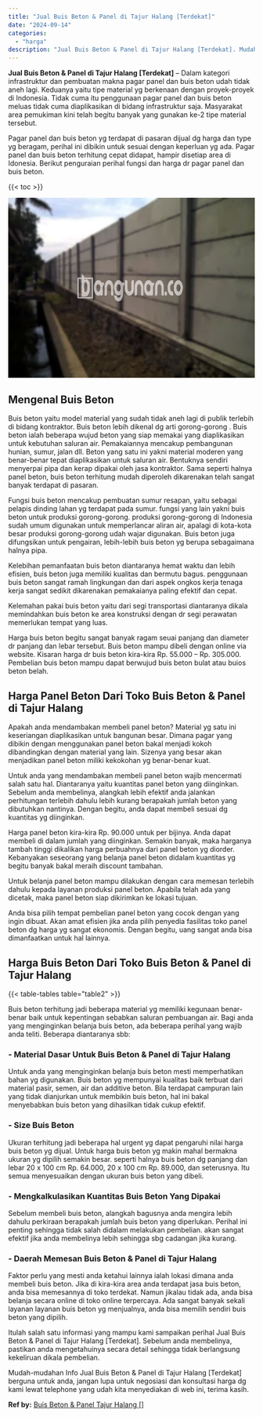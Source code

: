 ```yaml
---
title: "Jual Buis Beton & Panel di Tajur Halang [Terdekat]"
date: "2024-09-14"
categories: 
  - "harga"
description: "Jual Buis Beton & Panel di Tajur Halang [Terdekat]. Mudah-mudahan Info Jual Buis Beton & Panel di Tajur Halang [Terdekat] berguna untuk anda, jangan lupa u..."
---
```


**Jual Buis Beton & Panel di Tajur Halang \[Terdekat\]** – Dalam kategori infrastruktur dan pembuatan makna pagar panel dan buis beton udah tidak aneh lagi. Keduanya yaitu tipe material yg berkenaan dengan proyek-proyek di Indonesia. Tidak cuma itu penggunaan pagar panel dan buis beton meluas tidak cuma diaplikasikan di bidang infrastruktur saja. Masyarakat area pemukiman kini telah begitu banyak yang gunakan ke-2 tipe material tersebut.

Pagar panel dan buis beton yg terdapat di pasaran dijual dg harga dan type yg beragam, perihal ini dibikin untuk sesuai dengan keperluan yg ada. Pagar panel dan buis beton terhitung cepat didapat, hampir disetiap area di Idonesia. Berikut penguraian perihal fungsi dan harga dr pagar panel dan buis beton.

{{< toc >}}

![Jual Buis Beton & Panel di Tajur Halang [Terdekat]](/images/jual-panel-buis-beton-murah-46.png)

## Mengenal Buis Beton

Buis beton yaitu model material yang sudah tidak aneh lagi di publik terlebih di bidang kontraktor. Buis beton lebih dikenal dg arti gorong-gorong . Buis beton ialah beberapa wujud beton yang siap memakai yang diaplikasikan untuk kebutuhan saluran air. Pemakaiannya mencakup pembangunan hunian, sumur, jalan dll. Beton yang satu ini yakni material moderen yang benar-benar tepat diaplikasikan untuk saluran air. Bentuknya sendiri menyerpai pipa dan kerap dipakai oleh jasa kontraktor. Sama seperti halnya panel beton, buis beton terhitung mudah diperoleh dikarenakan telah sangat banyak terdapat di pasaran.

Fungsi buis beton mencakup pembuatan sumur resapan, yaitu sebagai pelapis dinding lahan yg terdapat pada sumur. fungsi yang lain yakni buis beton untuk produksi gorong-gorong. produksi gorong-gorong di Indonesia sudah umum digunakan untuk memperlancar aliran air, apalagi di kota-kota besar produksi gorong-gorong udah wajar digunakan. Buis beton juga difungsikan untuk pengairan, lebih-lebih buis beton yg berupa sebagaimana halnya pipa.

Kelebihan pemanfaatan buis beton diantaranya hemat waktu dan lebih efisien, buis beton juga memiliki kualitas dan bermutu bagus. penggunaan buis beton sangat ramah lingkungan dan dari aspek ongkos kerja tenaga kerja sangat sedikit dikarenakan pemakaianya paling efektif dan cepat.

Kelemahan pakai buis beton yaitu dari segi transportasi diantaranya dikala memindahkan buis beton ke area konstruksi dengan dr segi perawatan memerlukan tempat yang luas.

Harga buis beton begitu sangat banyak ragam seuai panjang dan diameter dr panjang dan lebar tersebut. Buis beton mampu dibeli dengan online via website. Kisaran harga dr buis beton kira-kira Rp. 55.000 – Rp. 305.000. Pembelian buis beton mampu dapat berwujud buis beton bulat atau buios beton belah.

## Harga Panel Beton Dari Toko Buis Beton & Panel di Tajur Halang

Apakah anda mendambakan membeli panel beton? Material yg satu ini keseriangan diaplikasikan untuk bangunan besar. Dimana pagar yang dibikin dengan menggunakan panel beton bakal menjadi kokoh dibandingkan dengan material yang lain. Sizenya yang besar akan menjadikan panel beton miliki kekokohan yg benar-benar kuat.

Untuk anda yang mendambakan membeli panel beton wajib mencermati salah satu hal. Diantaranya yaitu kuantitas panel beton yang diinginkan. Sebelum anda membelinya, alangkah lebih efektif anda jalankan perhitungan terlebih dahulu lebih kurang berapakah jumlah beton yang dibutuhkan nantinya. Dengan begitu, anda dapat membeli sesuai dg kuantitas yg diinginkan.

Harga panel beton kira-kira Rp. 90.000 untuk per bijinya. Anda dapat membeli di dalam jumlah yang diinginkan. Semakin banyak, maka harganya tambah tinggi dikalikan harga perbuahnya dari panel beton yg diorder. Kebanyakan seseorang yang belanja panel beton didalam kuantitas yg begitu banyak bakal meraih discount tambahan.

Untuk belanja panel beton mampu dilakukan dengan cara memesan terlebih dahulu kepada layanan produksi panel beton. Apabila telah ada yang dicetak, maka panel beton siap dikirimkan ke lokasi tujuan.

Anda bisa pilih tempat pembelian panel beton yang cocok dengan yang ingin dibuat. Akan amat efisien jika anda pilih penyedia fasilitas toko panel beton dg harga yg sangat ekonomis. Dengan begitu, uang sangat anda bisa dimanfaatkan untuk hal lainnya.

## Harga Buis Beton Dari Toko Buis Beton & Panel di Tajur Halang

{{< table-tables table="table2" >}}

Buis beton terhitung jadi beberapa material yg memiliki kegunaan benar-benar baik untuk kepentingan sebabkan saluran pembuangan air. Bagi anda yang menginginkan belanja buis beton, ada beberapa perihal yang wajib anda teliti. Beberapa diantaranya sbb:

### \- Material Dasar Untuk Buis Beton & Panel di Tajur Halang

Untuk anda yang menginginkan belanja buis beton mesti memperhatikan bahan yg digunakan. Buis beton yg mempunyai kualitas baik terbuat dari material pasir, semen, air dan additive beton. Bila terdapat campuran lain yang tidak dianjurkan untuk membikin buis beton, hal ini bakal menyebabkan buis beton yang dihasilkan tidak cukup efektif.

### \- Size Buis Beton

Ukuran terhitung jadi beberapa hal urgent yg dapat pengaruhi nilai harga buis beton yg dijual. Untuk harga buis beton yg makin mahal bermakna ukuran yg dipilih semakin besar. seperti halnya buis beton dg panjang dan lebar 20 x 100 cm Rp. 64.000, 20 x 100 cm Rp. 89.000, dan seterusnya. Itu semua menyesuaikan dengan ukuran buis beton yang dibeli.

### \- Mengkalkulasikan Kuantitas Buis Beton Yang Dipakai

Sebelum membeli buis beton, alangkah bagusnya anda mengira lebih dahulu perkiraan berapakah jumlah buis beton yang diperlukan. Perihal ini penting sehingga tidak salah didalam melakukan pembelian. akan sangat efektif jika anda membelinya lebih sehingga sbg cadangan jika kurang.

### \- Daerah Memesan Buis Beton & Panel di Tajur Halang

Faktor perlu yang mesti anda ketahui lainnya ialah lokasi dimana anda membeli buis beton. Jika di kira-kira area anda terdapat jasa buis beton, anda bisa memesannya di toko terdekat. Namun jikalau tidak ada, anda bisa belanja secara online di toko online terpercaya. Ada sangat banyak sekali layanan layanan buis beton yg menjualnya, anda bisa memilih sendiri buis beton yang dipilih.

Itulah salah satu informasi yang mampu kami sampaikan perihal Jual Buis Beton & Panel di Tajur Halang \[Terdekat\]. Sebelum anda membelinya, pastikan anda mengetahuinya secara detail sehingga tidak berlangsung kekeliruan dikala pembelian.

Mudah-mudahan Info Jual Buis Beton & Panel di Tajur Halang \[Terdekat\] berguna untuk anda, jangan lupa untuk negosiasi dan konsultasi harga dg kami lewat telephone yang udah kita menyediakan di web ini, terima kasih.

**Ref by:** [Buis Beton & Panel Tajur Halang []](https://id.wikipedia.org/wiki/Buis)
